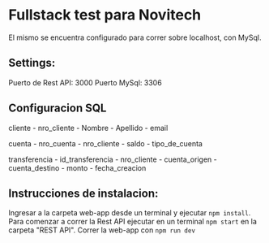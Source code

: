 
# Fullstack test para Novitech

El mismo se encuentra configurado para correr sobre localhost, con MySql.

## Settings:

Puerto de Rest API: 3000
Puerto MySql: 3306

## Configuracion SQL

cliente
    - nro_cliente
    - Nombre
    - Apellido
    - email

cuenta
    - nro_cuenta
    - nro_cliente
    - saldo
    - tipo_de_cuenta

transferencia
    - id_transferencia
    - nro_cliente
    - cuenta_origen
    - cuenta_destino
    - monto
    - fecha_creacion

## Instrucciones de instalacion:

Ingresar a la carpeta web-app desde un terminal y ejecutar `npm install`.
Para comenzar a correr la Rest API ejecutar en un terminal `npm start` en la carpeta "REST API".
Correr la web-app con `npm run dev`


